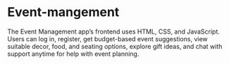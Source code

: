 # Event-mangement
The Event Management app’s frontend uses HTML, CSS, and JavaScript. Users can log in, register, get budget-based event suggestions, view suitable decor, food, and seating options, explore gift ideas, and chat with support anytime for help with event planning.
